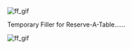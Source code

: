 <div className="md-center-img">
<img src="/images/portfolio/images/DB1000RPS.jpg " alt="ff_gif" className="md-img">
<div>

Temporary Filler for Reserve-A-Table......

<div className="md-center-img">
<img src="/images/portfolio/images/fullStack1775CPS.jpg " alt="ff_gif" className="md-img">
<div>